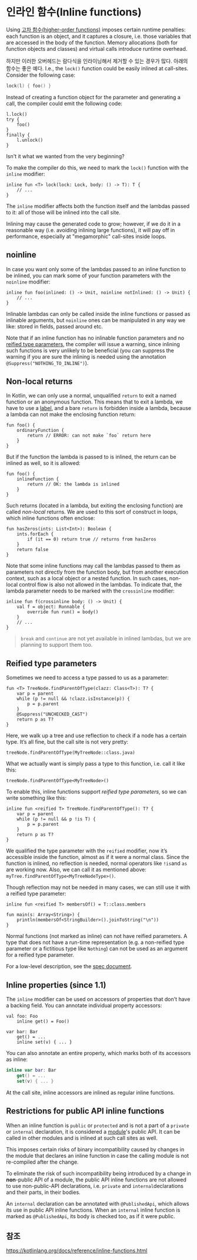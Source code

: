 # 인라인 함수(Inline functions)

Using [고차 함수(higher-order functions)](https://kotlinlang.org/docs/reference/lambdas.html) imposes certain runtime penalties: each function is an object, and it captures a closure, i.e. those variables that are accessed in the body of the function. Memory allocations (both for function objects and classes) and virtual calls introduce runtime overhead.

하지만 이러한 오버헤드는 람다식을 인라이닝해서 제거할 수 있는 경우가 많다. 아래의 함수는 좋은 예다. I.e., the `lock()` function could be easily inlined at call-sites. Consider the following case:

```kotlin
lock(l) { foo() }

```

Instead of creating a function object for the parameter and generating a call, the compiler could emit the following code:

```
l.lock()
try {
    foo()
}
finally {
    l.unlock()
}

```

Isn't it what we wanted from the very beginning?

To make the compiler do this, we need to mark the `lock()` function with the `inline` modifier:

```
inline fun <T> lock(lock: Lock, body: () -> T): T {
    // ...
}

```

The `inline` modifier affects both the function itself and the lambdas passed to it: all of those will be inlined into the call site.

Inlining may cause the generated code to grow; however, if we do it in a reasonable way (i.e. avoiding inlining large functions), it will pay off in performance, especially at "megamorphic" call-sites inside loops.

## noinline

In case you want only some of the lambdas passed to an inline function to be inlined, you can mark some of your function parameters with the `noinline` modifier:

```
inline fun foo(inlined: () -> Unit, noinline notInlined: () -> Unit) {
    // ...
}

```

Inlinable lambdas can only be called inside the inline functions or passed as inlinable arguments, but `noinline` ones can be manipulated in any way we like: stored in fields, passed around etc.

Note that if an inline function has no inlinable function parameters and no [reified type parameters](https://kotlinlang.org/docs/reference/inline-functions.html#reified-type-parameters), the compiler will issue a warning, since inlining such functions is very unlikely to be beneficial (you can suppress the warning if you are sure the inlining is needed using the annotation `@Suppress("NOTHING_TO_INLINE")`).

## Non-local returns

In Kotlin, we can only use a normal, unqualified `return` to exit a named function or an anonymous function. This means that to exit a lambda, we have to use a [label](https://kotlinlang.org/docs/reference/returns.html#return-at-labels), and a bare `return` is forbidden inside a lambda, because a lambda can not make the enclosing function return:

```
fun foo() {
    ordinaryFunction {
        return // ERROR: can not make `foo` return here
    }
}

```

But if the function the lambda is passed to is inlined, the return can be inlined as well, so it is allowed:

```
fun foo() {
    inlineFunction {
        return // OK: the lambda is inlined
    }
}

```

Such returns (located in a lambda, but exiting the enclosing function) are called *non-local* returns. We are used to this sort of construct in loops, which inline functions often enclose:

```
fun hasZeros(ints: List<Int>): Boolean {
    ints.forEach {
        if (it == 0) return true // returns from hasZeros
    }
    return false
}

```

Note that some inline functions may call the lambdas passed to them as parameters not directly from the function body, but from another execution context, such as a local object or a nested function. In such cases, non-local control flow is also not allowed in the lambdas. To indicate that, the lambda parameter needs to be marked with the `crossinline` modifier:

```
inline fun f(crossinline body: () -> Unit) {
    val f = object: Runnable {
        override fun run() = body()
    }
    // ...
}

```

> `break` and `continue` are not yet available in inlined lambdas, but we are planning to support them too.

## Reified type parameters

Sometimes we need to access a type passed to us as a parameter:

```
fun <T> TreeNode.findParentOfType(clazz: Class<T>): T? {
    var p = parent
    while (p != null && !clazz.isInstance(p)) {
        p = p.parent
    }
    @Suppress("UNCHECKED_CAST")
    return p as T?
}

```

Here, we walk up a tree and use reflection to check if a node has a certain type. It’s all fine, but the call site is not very pretty:

```
treeNode.findParentOfType(MyTreeNode::class.java)

```

What we actually want is simply pass a type to this function, i.e. call it like this:

```
treeNode.findParentOfType<MyTreeNode>()

```

To enable this, inline functions support *reified type parameters*, so we can write something like this:

```
inline fun <reified T> TreeNode.findParentOfType(): T? {
    var p = parent
    while (p != null && p !is T) {
        p = p.parent
    }
    return p as T?
}

```

We qualified the type parameter with the `reified` modifier, now it’s accessible inside the function, almost as if it were a normal class. Since the function is inlined, no reflection is needed, normal operators like `!is`and `as` are working now. Also, we can call it as mentioned above: `myTree.findParentOfType<MyTreeNodeType>()`.

Though reflection may not be needed in many cases, we can still use it with a reified type parameter:

```
inline fun <reified T> membersOf() = T::class.members

fun main(s: Array<String>) {
    println(membersOf<StringBuilder>().joinToString("\n"))
}

```

Normal functions (not marked as inline) can not have reified parameters. A type that does not have a run-time representation (e.g. a non-reified type parameter or a fictitious type like `Nothing`) can not be used as an argument for a reified type parameter.

For a low-level description, see the [spec document](https://github.com/JetBrains/kotlin/blob/master/spec-docs/reified-type-parameters.md).

## Inline properties (since 1.1)

The `inline` modifier can be used on accessors of properties that don't have a backing field. You can annotate individual property accessors:

```
val foo: Foo
    inline get() = Foo()

var bar: Bar
    get() = ...
    inline set(v) { ... }

```

You can also annotate an entire property, which marks both of its accessors as inline:

```kotlin
inline var bar: Bar
    get() = ...
    set(v) { ... }

```

At the call site, inline accessors are inlined as regular inline functions.

## Restrictions for public API inline functions

When an inline function is `public` or `protected` and is not a part of a `private` or `internal` declaration, it is considered a [module](https://kotlinlang.org/docs/reference/visibility-modifiers.html#modules)'s public API. It can be called in other modules and is inlined at such call sites as well.

This imposes certain risks of binary incompatibility caused by changes in the module that declares an inline function in case the calling module is not re-compiled after the change.

To eliminate the risk of such incompatibility being introduced by a change in **non**-public API of a module, the public API inline functions are not allowed to use non-public-API declarations, i.e. `private` and `internal`declarations and their parts, in their bodies.

An `internal` declaration can be annotated with `@PublishedApi`, which allows its use in public API inline functions. When an `internal` inline function is marked as `@PublishedApi`, its body is checked too, as if it were public.



## 참조

https://kotlinlang.org/docs/reference/inline-functions.html